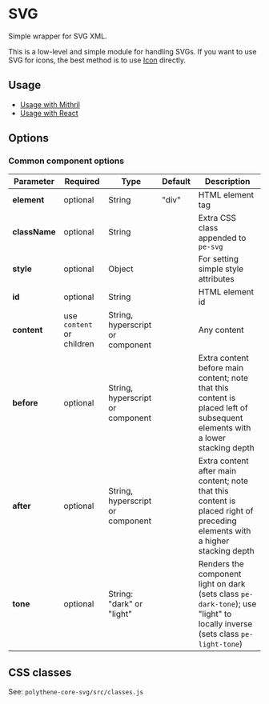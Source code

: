 # SVG

Simple wrapper for SVG XML.

This is a low-level and simple module for handling SVGs. If you want to use SVG for icons, the best method is to use [Icon](icon.md) directly.


## Usage

* [Usage with Mithril](mithril/svg.md)
* [Usage with React](react/svg.md)


## Options

### Common component options

| **Parameter** |  **Required** | **Type** | **Default** | **Description** |
| ------------- | -------------- | -------- | ----------- | --------------- |
| **element**   | optional       | String   | "div" | HTML element tag |
| **className** | optional       | String   |       | Extra CSS class appended to `pe-svg` |
| **style**     | optional       | Object   |       | For setting simple style attributes |
| **id**        | optional       | String   |       | HTML element id |
| **content**   | use `content` or children | String, hyperscript or component |  | Any content |
| **before**    | optional       | String, hyperscript or component | | Extra content before main content; note that this content is placed left of subsequent elements with a lower stacking depth |
| **after**     | optional       | String, hyperscript or component | | Extra content after main content; note that this content is placed right of preceding elements with a higher stacking depth |
| **tone**      | optional       | String: "dark" or "light" |  | Renders the component light on dark (sets class `pe-dark-tone`); use "light" to locally inverse (sets class `pe-light-tone`) |


## CSS classes

See: `polythene-core-svg/src/classes.js`


